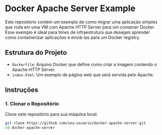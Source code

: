 # Docker Apache Server Example

Este repositório contém um exemplo de como migrar uma aplicação simples que roda em uma VM com Apache HTTP Server para um container Docker. Esse exemplo é ideal para times de infraestrutura que desejam aprender como containerizar aplicações e enviá-las para um Docker registry.

## Estrutura do Projeto

- `Dockerfile`: Arquivo Docker que define como criar a imagem contendo o Apache HTTP Server.
- `index.html`: Um exemplo de página web que será servida pelo Apache.

## Instruções

### 1. Clonar o Repositório

Clone este repositório para sua máquina local:

```bash
git clone https://github.com/seu-usuario/docker-apache-server.git
cd docker-apache-server
